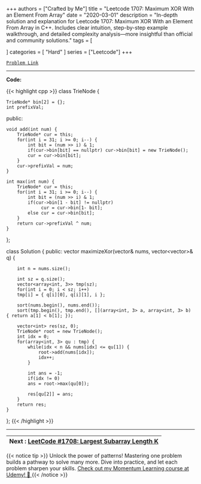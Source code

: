 
+++
authors = ["Crafted by Me"]
title = "Leetcode 1707: Maximum XOR With an Element From Array"
date = "2020-03-01"
description = "In-depth solution and explanation for Leetcode 1707: Maximum XOR With an Element From Array in C++. Includes clear intuition, step-by-step example walkthrough, and detailed complexity analysis—more insightful than official and community solutions."
tags = [
    
]
categories = [
    "Hard"
]
series = ["Leetcode"]
+++



[`Problem Link`](https://leetcode.com/problems/maximum-xor-with-an-element-from-array/description/)

---

**Code:**

{{< highlight cpp >}}
class TrieNode {

    TrieNode* bin[2] = {};
    int prefixVal;

public:

    void add(int num) {
        TrieNode* cur = this;
        for(int i = 31; i >= 0; i--) {
            int bit = (num >> i) & 1;
            if(cur->bin[bit] == nullptr) cur->bin[bit] = new TrieNode();
            cur = cur->bin[bit];
        }
        cur->prefixVal = num;
    }
    
    int max(int num) {
        TrieNode* cur = this;
        for(int i = 31; i >= 0; i--) {
            int bit = (num >> i) & 1;
            if(cur->bin[1 - bit] != nullptr)
                 cur = cur->bin[1- bit];
            else cur = cur->bin[bit];
        }
        return cur->prefixVal ^ num;
    }

};

class Solution {
public:
    vector<int> maximizeXor(vector<int>& nums, vector<vector<int>>& q) {

        int n = nums.size();

        int sz = q.size();
        vector<array<int, 3>> tmp(sz);
        for(int i = 0; i < sz; i++)
        tmp[i] = { q[i][0], q[i][1], i };

        sort(nums.begin(), nums.end());
        sort(tmp.begin(), tmp.end(), [](array<int, 3> a, array<int, 3> b) { return a[1] < b[1]; });
        
        vector<int> res(sz, 0);
        TrieNode* root = new TrieNode();        
        int idx = 0;
        for(array<int, 3> qu : tmp) {
            while(idx < n && nums[idx] <= qu[1]) {
                root->add(nums[idx]);
                idx++;
            }

            int ans = -1;
            if(idx != 0)
            ans = root->max(qu[0]);
            
            res[qu[2]] = ans;
        }
        return res;
    }
};
{{< /highlight >}}


---


| Next : [LeetCode #1708: Largest Subarray Length K](grid47.xyz/leetcode_1708) |
| --- |
{{< notice tip >}}
Unlock the power of patterns! Mastering one problem builds a pathway to solve many more. Dive into practice, and let each problem sharpen your skills. [Check out my Momentum Learning course at Udemy! 🚀 ](https://www.udemy.com/course/algorithms-and-data-structures-in-cpp/)
{{< /notice >}}


